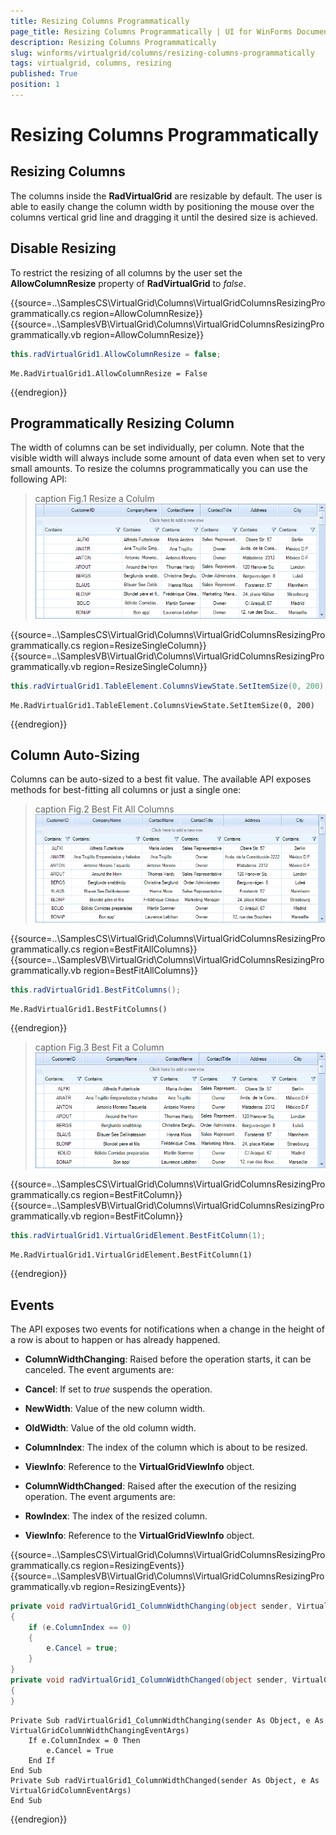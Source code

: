 ```yaml
---
title: Resizing Columns Programmatically
page_title: Resizing Columns Programmatically | UI for WinForms Documentation
description: Resizing Columns Programmatically
slug: winforms/virtualgrid/columns/resizing-columns-programmatically
tags: virtualgrid, columns, resizing
published: True
position: 1
---
```



# Resizing Columns Programmatically

## Resizing Columns

The columns inside the __RadVirtualGrid__ are resizable by default. The user is able to easily change the column width by positioning the mouse over the columns vertical grid line and dragging it until the desired size is achieved.

## Disable Resizing

To restrict the resizing of all columns by the user set the __AllowColumnResize__ property of __RadVirtualGrid__ to *false*.

{{source=..\SamplesCS\VirtualGrid\Columns\VirtualGridColumnsResizingProgrammatically.cs region=AllowColumnResize}} 
{{source=..\SamplesVB\VirtualGrid\Columns\VirtualGridColumnsResizingProgrammatically.vb region=AllowColumnResize}}
````C#
this.radVirtualGrid1.AllowColumnResize = false;

````
````VB.NET
Me.RadVirtualGrid1.AllowColumnResize = False

```` 



{{endregion}}

## Programmatically Resizing Column

The width of columns can be set individually, per column. Note that the visible width will always include some amount of data even when set to very small amounts. To resize the columns programmatically you can use the following API:

>caption Fig.1 Resize a Colulm<br>
![virtualgrid-columns-resizing-columns001](images/virtualgrid-columns-resizing-columns001.png)

{{source=..\SamplesCS\VirtualGrid\Columns\VirtualGridColumnsResizingProgrammatically.cs region=ResizeSingleColumn}} 
{{source=..\SamplesVB\VirtualGrid\Columns\VirtualGridColumnsResizingProgrammatically.vb region=ResizeSingleColumn}}
````C#
this.radVirtualGrid1.TableElement.ColumnsViewState.SetItemSize(0, 200);

````
````VB.NET
Me.RadVirtualGrid1.TableElement.ColumnsViewState.SetItemSize(0, 200)

```` 



{{endregion}}

## Column Auto-Sizing

Columns can be auto-sized to a best fit value. The available API exposes methods for best-fitting all columns or just a single one:

>caption Fig.2 Best Fit All Columns<br>
![virtualgrid-columns-resizing-columns002](images/virtualgrid-columns-resizing-columns002.png)

{{source=..\SamplesCS\VirtualGrid\Columns\VirtualGridColumnsResizingProgrammatically.cs region=BestFitAllColumns}} 
{{source=..\SamplesVB\VirtualGrid\Columns\VirtualGridColumnsResizingProgrammatically.vb region=BestFitAllColumns}}
````C#
this.radVirtualGrid1.BestFitColumns();

````
````VB.NET
Me.RadVirtualGrid1.BestFitColumns()

```` 



{{endregion}}

>caption Fig.3 Best Fit a Column<br>
![virtualgrid-columns-resizing-columns003](images/virtualgrid-columns-resizing-columns003.png)

{{source=..\SamplesCS\VirtualGrid\Columns\VirtualGridColumnsResizingProgrammatically.cs region=BestFitColumn}} 
{{source=..\SamplesVB\VirtualGrid\Columns\VirtualGridColumnsResizingProgrammatically.vb region=BestFitColumn}}
````C#
this.radVirtualGrid1.VirtualGridElement.BestFitColumn(1);

````
````VB.NET
Me.RadVirtualGrid1.VirtualGridElement.BestFitColumn(1)

```` 



{{endregion}}

## Events

The API exposes two events for notifications when a change in the height of a row is about to happen or has already happened.

* __ColumnWidthChanging__: Raised before the operation starts, it can be canceled. The event arguments are:

 * __Cancel__: If set to *true* suspends the operation.

 * __NewWidth__: Value of the new column width.

 * __OldWidth__: Value of the old column width.

 * __ColumnIndex__: The index of the column which is about to be resized.
  
 * __ViewInfo__: Reference to the __VirtualGridViewInfo__ object.

* __ColumnWidthChanged__: Raised after the execution of the resizing operation. The event arguments are:

 * __RowIndex__: The index of the resized column.
  
 * __ViewInfo__: Reference to the __VirtualGridViewInfo__ object.

{{source=..\SamplesCS\VirtualGrid\Columns\VirtualGridColumnsResizingProgrammatically.cs region=ResizingEvents}} 
{{source=..\SamplesVB\VirtualGrid\Columns\VirtualGridColumnsResizingProgrammatically.vb region=ResizingEvents}}
````C#
private void radVirtualGrid1_ColumnWidthChanging(object sender, VirtualGridColumnWidthChangingEventArgs e)
{
    if (e.ColumnIndex == 0)
    {
        e.Cancel = true;
    }
}
private void radVirtualGrid1_ColumnWidthChanged(object sender, VirtualGridColumnEventArgs e)
{
}

````
````VB.NET
Private Sub radVirtualGrid1_ColumnWidthChanging(sender As Object, e As VirtualGridColumnWidthChangingEventArgs)
    If e.ColumnIndex = 0 Then
        e.Cancel = True
    End If
End Sub
Private Sub radVirtualGrid1_ColumnWidthChanged(sender As Object, e As VirtualGridColumnEventArgs)
End Sub

```` 



{{endregion}}